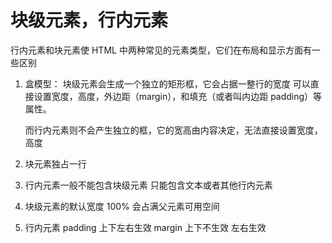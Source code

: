 # 块级元素，行内元素

行内元素和块元素使 HTML 中两种常见的元素类型，它们在布局和显示方面有一些区别

1. 盒模型： 块级元素会生成一个独立的矩形框，它会占据一整行的宽度 可以直接设置宽度，高度，外边距（margin），和填充（或者叫内边距 padding）等属性。

   而行内元素则不会产生独立的框，它的宽高由内容决定，无法直接设置宽度，高度

2. 块元素独占一行

3. 行内元素一般不能包含块级元素 只能包含文本或者其他行内元素

4. 块级元素的默认宽度 100% 会占满父元素可用空间

5. 行内元素 padding 上下左右生效 margin 上下不生效 左右生效
